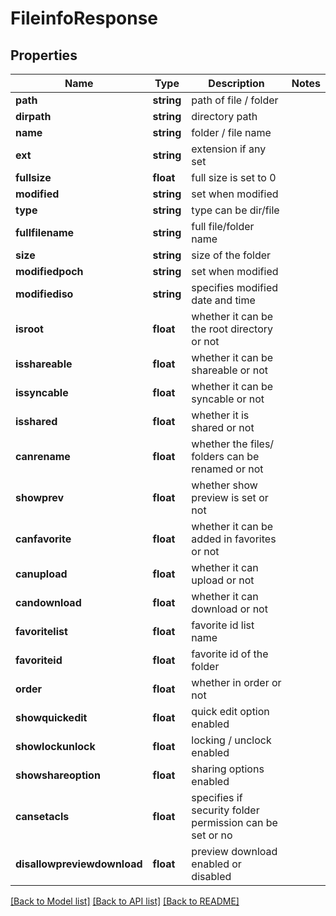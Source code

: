 # FileinfoResponse

## Properties
Name | Type | Description | Notes
------------ | ------------- | ------------- | -------------
**path** | **string** | path of file / folder | 
**dirpath** | **string** | directory path | 
**name** | **string** | folder / file name | 
**ext** | **string** | extension if any set | 
**fullsize** | **float** | full size is set to 0 | 
**modified** | **string** | set when modified | 
**type** | **string** | type can be dir/file | 
**fullfilename** | **string** | full file/folder name | 
**size** | **string** | size of the folder | 
**modifiedpoch** | **string** | set when modified | 
**modifiediso** | **string** | specifies modified date and time | 
**isroot** | **float** | whether it can be the root directory or not | 
**isshareable** | **float** | whether it can be shareable or not | 
**issyncable** | **float** | whether it can be syncable or not | 
**isshared** | **float** | whether it is shared or not | 
**canrename** | **float** | whether the files/ folders can be renamed or not | 
**showprev** | **float** | whether show preview is set or not | 
**canfavorite** | **float** | whether it can be added in favorites or not | 
**canupload** | **float** | whether it can upload or not | 
**candownload** | **float** | whether it can download or not | 
**favoritelist** | **float** | favorite id list name | 
**favoriteid** | **float** | favorite id of the folder | 
**order** | **float** | whether in order or not | 
**showquickedit** | **float** | quick edit option enabled | 
**showlockunlock** | **float** | locking / unclock enabled | 
**showshareoption** | **float** | sharing options enabled | 
**cansetacls** | **float** | specifies if security folder permission can be set or no | 
**disallowpreviewdownload** | **float** | preview download enabled or disabled | 

[[Back to Model list]](../README.md#documentation-for-models) [[Back to API list]](../README.md#documentation-for-api-endpoints) [[Back to README]](../README.md)


